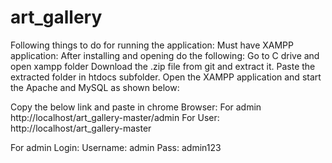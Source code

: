 # art_gallery


Following things to do for running the application:
  Must have XAMPP application:
  After installing and opening do the following:
  Go to C drive and open xampp folder
  Download the .zip file from git and extract it.
  Paste the extracted folder in htdocs subfolder.
  Open the XAMPP application and start the Apache and MySQL as shown below:


Copy the below link and paste in chrome Browser:
  For admin
    http://localhost/art_gallery-master/admin
  For User:
    http://localhost/art_gallery-master

For admin Login:
  Username: admin
  Pass: admin123
